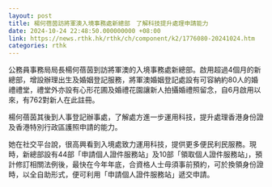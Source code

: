```yaml
---
layout: post
title: 楊何蓓茵訪將軍澳入境事務處新總部　了解科技提升處理申請能力
date: 2024-10-24 22:48:50.000000000 +08:00
link: https://news.rthk.hk/rthk/ch/component/k2/1776080-20241024.htm
categories: rthk
---
```


公務員事務局局長楊何蓓茵到訪將軍澳的入境事務處新總部。啟用超過4個月的新總部，增設辦理出生及婚姻登記服務，將軍澳婚姻登記處設有可容納約80人的婚禮禮堂，禮堂外亦設有心形花圃及婚禮花園讓新人拍攝婚禮照留念，自6月啟用以來，有762對新人在此註冊。

楊何蓓茵其後到人事登記辦事處，了解處方進一步運用科技，提升處理香港身份證及香港特別行政區護照申請的能力。

她在社交平台說，很高興看到入境處致力運用科技，提供更多便民利民服務。現時，新總部設有44部「申請個人證件服務站」及10部「領取個人證件服務站」，預計修訂相關法例後，最快在今年年底，合資格人士毋須事前預約，可於換領身份證時，以全自助形式，便可利用「申請個人證件服務站」遞交申請。
